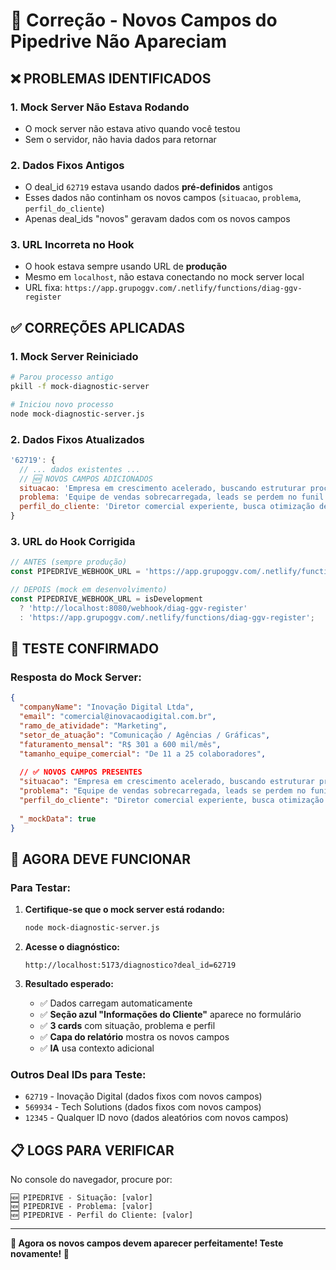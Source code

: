 # 🔧 Correção - Novos Campos do Pipedrive Não Apareciam

## ❌ **PROBLEMAS IDENTIFICADOS**

### **1. Mock Server Não Estava Rodando**
- O mock server não estava ativo quando você testou
- Sem o servidor, não havia dados para retornar

### **2. Dados Fixos Antigos**
- O deal_id `62719` estava usando dados **pré-definidos** antigos
- Esses dados não continham os novos campos (`situacao`, `problema`, `perfil_do_cliente`)
- Apenas deal_ids "novos" geravam dados com os novos campos

### **3. URL Incorreta no Hook**
- O hook estava sempre usando URL de **produção** 
- Mesmo em `localhost`, não estava conectando no mock server local
- URL fixa: `https://app.grupoggv.com/.netlify/functions/diag-ggv-register`

## ✅ **CORREÇÕES APLICADAS**

### **1. Mock Server Reiniciado**
```bash
# Parou processo antigo
pkill -f mock-diagnostic-server

# Iniciou novo processo
node mock-diagnostic-server.js
```

### **2. Dados Fixos Atualizados**
```javascript
'62719': {
  // ... dados existentes ...
  // 🆕 NOVOS CAMPOS ADICIONADOS
  situacao: 'Empresa em crescimento acelerado, buscando estruturar processos comerciais para escalar',
  problema: 'Equipe de vendas sobrecarregada, leads se perdem no funil e conversão está abaixo do esperado',
  perfil_do_cliente: 'Diretor comercial experiente, busca otimização de resultados e implementação de metodologias',
}
```

### **3. URL do Hook Corrigida**
```typescript
// ANTES (sempre produção)
const PIPEDRIVE_WEBHOOK_URL = 'https://app.grupoggv.com/.netlify/functions/diag-ggv-register';

// DEPOIS (mock em desenvolvimento)
const PIPEDRIVE_WEBHOOK_URL = isDevelopment 
  ? 'http://localhost:8080/webhook/diag-ggv-register' 
  : 'https://app.grupoggv.com/.netlify/functions/diag-ggv-register';
```

## 🧪 **TESTE CONFIRMADO**

### **Resposta do Mock Server:**
```json
{
  "companyName": "Inovação Digital Ltda",
  "email": "comercial@inovacaodigital.com.br",
  "ramo_de_atividade": "Marketing",
  "setor_de_atuação": "Comunicação / Agências / Gráficas",
  "faturamento_mensal": "R$ 301 a 600 mil/mês",
  "tamanho_equipe_comercial": "De 11 a 25 colaboradores",
  
  // ✅ NOVOS CAMPOS PRESENTES
  "situacao": "Empresa em crescimento acelerado, buscando estruturar processos comerciais para escalar",
  "problema": "Equipe de vendas sobrecarregada, leads se perdem no funil e conversão está abaixo do esperado",
  "perfil_do_cliente": "Diretor comercial experiente, busca otimização de resultados e implementação de metodologias",
  
  "_mockData": true
}
```

## 🎯 **AGORA DEVE FUNCIONAR**

### **Para Testar:**
1. **Certifique-se que o mock server está rodando:**
   ```bash
   node mock-diagnostic-server.js
   ```

2. **Acesse o diagnóstico:**
   ```
   http://localhost:5173/diagnostico?deal_id=62719
   ```

3. **Resultado esperado:**
   - ✅ Dados carregam automaticamente
   - ✅ **Seção azul "Informações do Cliente"** aparece no formulário
   - ✅ **3 cards** com situação, problema e perfil
   - ✅ **Capa do relatório** mostra os novos campos
   - ✅ **IA** usa contexto adicional

### **Outros Deal IDs para Teste:**
- `62719` - Inovação Digital (dados fixos com novos campos)
- `569934` - Tech Solutions (dados fixos com novos campos)  
- `12345` - Qualquer ID novo (dados aleatórios com novos campos)

## 📋 **LOGS PARA VERIFICAR**

No console do navegador, procure por:
```
🆕 PIPEDRIVE - Situação: [valor]
🆕 PIPEDRIVE - Problema: [valor]
🆕 PIPEDRIVE - Perfil do Cliente: [valor]
```

---

**🎉 Agora os novos campos devem aparecer perfeitamente! Teste novamente! 🚀**
